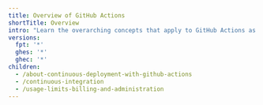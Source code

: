 ```yaml
---
title: Overview of GitHub Actions
shortTitle: Overview
intro: "Learn the overarching concepts that apply to GitHub Actions as a whole."
versions:
  fpt: '*'
  ghes: '*'
  ghec: '*'
children:
  - /about-continuous-deployment-with-github-actions
  - /continuous-integration
  - /usage-limits-billing-and-administration
---
```


